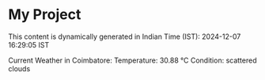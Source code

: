 # My Project

This content is dynamically generated in Indian Time (IST): 2024-12-07 16:29:05 IST


Current Weather in Coimbatore:
Temperature: 30.88 °C
Condition: scattered clouds
